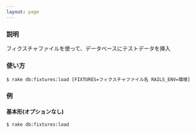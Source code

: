 ```yaml
---
layout: page
---
```

### 説明
フィクスチャファイルを使って、データベースにテストデータを挿入

### 使い方
    $ rake db:fixtures:load [FIXTURES=フィクスチャファイル名 RAILS_ENV=環境]

### 例
#### 基本形(オプションなし)
    $ rake db:fixtures:load